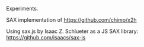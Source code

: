 Experiments.

SAX implementation of https://github.com/chimo/x2h

Using sax.js by Isaac Z. Schlueter as a JS SAX library: https://github.com/isaacs/sax-js
